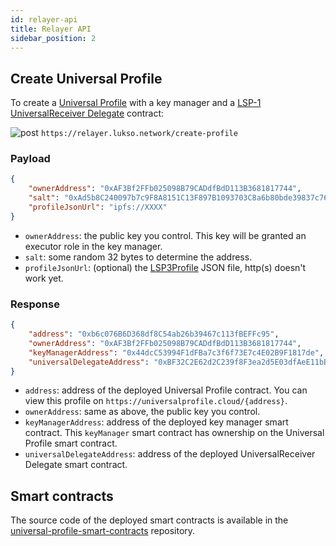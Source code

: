 ```yaml
---
id: relayer-api
title: Relayer API
sidebar_position: 2
---
```


## Create Universal Profile

To create a [Universal Profile](standards/universal-profile.md) with a key manager and a [LSP-1 UniversalReceiver Delegate](https://github.com/lukso-network/LIPs/blob/master/LSPs/LSP-1-UniversalReceiver.md) contract:

![post](https://img.shields.io/badge/-POST-green) `https://relayer.lukso.network/create-profile`

### Payload

```json
{
    "ownerAddress": "0xAF3Bf2FFb025098B79CADdfBdD113B3681817744",
    "salt": "0xAd5b8C240097b7c9F8A8151C13F897B1093703C8a6b80bde39837c769f4c1079",
    "profileJsonUrl": "ipfs://XXXX"
}
```

- `ownerAddress`: the public key you control. This key will be granted an executor role in the key manager.
- `salt`: some random 32 bytes to determine the address.
- `profileJsonUrl`: (optional) the [LSP3Profile](standards/universal-profile.md) JSON file, http(s) doesn't work yet.

### Response

```json
{
    "address": "0xb6c076B6D368df8C54ab26b39467c113fBEFFc95",
    "ownerAddress": "0xAF3Bf2FFb025098B79CADdfBdD113B3681817744",
    "keyManagerAddress": "0x44dcC53994F1dFBa7c3f6f73E7c4E02B9F1817de",
    "universalDelegateAddress": "0xBF32C2E62d2C239f8F3ea2d5E03dfAeE11bBab7E"
}
```

- `address`: address of the deployed Universal Profile contract. You can view this profile on `https://universalprofile.cloud/{address}`.
- `ownerAddress`: same as above, the public key you control.
- `keyManagerAddress`: address of the deployed key manager smart contract. This `keyManager` smart contract has ownership on the Universal Profile smart contract.
- `universalDelegateAddress`: address of the deployed UniversalReceiver Delegate smart contract.

## Smart contracts

The source code of the deployed smart contracts is available in the [universal-profile-smart-contracts](https://github.com/lukso-network/universalprofile-smart-contracts) repository.
